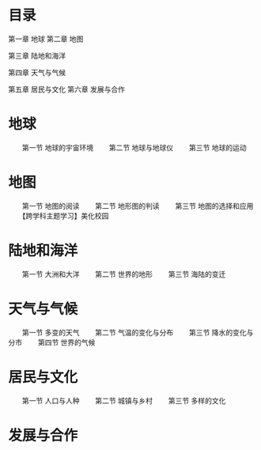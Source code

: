 # 目录
第一章 地球
第二章 地图

第三章 陆地和海洋

第四章 天气与气候

第五章 居民与文化
第六章 发展与合作


# 地球
　　第一节 地球的宇宙环境
　　第二节 地球与地球仪
　　第三节 地球的运动

# 地图
　　第一节 地图的阅读
　　第二节 地形图的判读
　　第三节 地图的选择和应用
　　【跨学科主题学习】美化校园

# 陆地和海洋
　　第一节 大洲和大洋
　　第二节 世界的地形
　　第三节 海陆的变迁

# 天气与气候
　　第一节 多变的天气
　　第二节 气温的变化与分布
　　第三节 降水的变化与分市
　　第四节 世界的气候

# 居民与文化
　　第一节 人口与人种
　　第二节 城镇与乡村
　　第三节 多样的文化

# 发展与合作